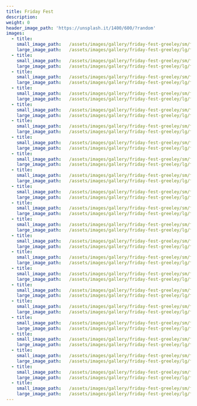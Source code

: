```yaml
---
title: Friday Fest
description:
weight: 0
header_image_path: 'https://unsplash.it/1400/600/?random'
images:
  - title:
    small_image_path:	/assets/images/gallery/friday-fest-greeley/sm/friday-fest-greeley-1.jpg
    large_image_path:	/assets/images/gallery/friday-fest-greeley/lg/friday-fest-greeley-1.jpg
  - title:
    small_image_path:	/assets/images/gallery/friday-fest-greeley/sm/friday-fest-greeley-2.jpg
    large_image_path:	/assets/images/gallery/friday-fest-greeley/lg/friday-fest-greeley-2.jpg
  - title:
    small_image_path:	/assets/images/gallery/friday-fest-greeley/sm/friday-fest-greeley-3.jpg
    large_image_path:	/assets/images/gallery/friday-fest-greeley/lg/friday-fest-greeley-3.jpg
  - title:
    small_image_path:	/assets/images/gallery/friday-fest-greeley/sm/friday-fest-greeley-4.jpg
    large_image_path:	/assets/images/gallery/friday-fest-greeley/lg/friday-fest-greeley4.jpg
  - title:
    small_image_path:	/assets/images/gallery/friday-fest-greeley/sm/friday-fest-greeley-5.jpg
    large_image_path:	/assets/images/gallery/friday-fest-greeley/lg/friday-fest-greeley-5.jpg
  - title:
    small_image_path:	/assets/images/gallery/friday-fest-greeley/sm/friday-fest-greeley-6.jpg
    large_image_path:	/assets/images/gallery/friday-fest-greeley/lg/friday-fest-greeley-6.jpg
  - title:
    small_image_path:	/assets/images/gallery/friday-fest-greeley/sm/friday-fest-greeley-7.jpg
    large_image_path:	/assets/images/gallery/friday-fest-greeley/lg/friday-fest-greeley-7.jpg
  - title:
    small_image_path:	/assets/images/gallery/friday-fest-greeley/sm/friday-fest-greeley-8.jpg
    large_image_path:	/assets/images/gallery/friday-fest-greeley/lg/friday-fest-greeley-8.jpg
  - title:
    small_image_path:	/assets/images/gallery/friday-fest-greeley/sm/friday-fest-greeley-9.jpg
    large_image_path:	/assets/images/gallery/friday-fest-greeley/lg/friday-fest-greeley-9.jpg
  - title:
    small_image_path:	/assets/images/gallery/friday-fest-greeley/sm/friday-fest-greeley-10.jpg
    large_image_path:	/assets/images/gallery/friday-fest-greeley/lg/friday-fest-greeley-10.jpg
  - title:
    small_image_path:	/assets/images/gallery/friday-fest-greeley/sm/friday-fest-greeley-11.jpg
    large_image_path:	/assets/images/gallery/friday-fest-greeley/lg/friday-fest-greeley-11.jpg
  - title:
    small_image_path:	/assets/images/gallery/friday-fest-greeley/sm/friday-fest-greeley-12.jpg
    large_image_path:	/assets/images/gallery/friday-fest-greeley/lg/friday-fest-greeley-12.jpg
  - title:
    small_image_path:	/assets/images/gallery/friday-fest-greeley/sm/friday-fest-greeley-13.jpg
    large_image_path:	/assets/images/gallery/friday-fest-greeley/lg/friday-fest-greeley-13.jpg
  - title:
    small_image_path:	/assets/images/gallery/friday-fest-greeley/sm/friday-fest-greeley-14.jpg
    large_image_path:	/assets/images/gallery/friday-fest-greeley/lg/friday-fest-greeley-14.jpg
  - title:
    small_image_path:	/assets/images/gallery/friday-fest-greeley/sm/friday-fest-greeley-15.jpg
    large_image_path:	/assets/images/gallery/friday-fest-greeley/lg/friday-fest-greeley-15.jpg
  - title:
    small_image_path:	/assets/images/gallery/friday-fest-greeley/sm/friday-fest-greeley-16.jpg
    large_image_path:	/assets/images/gallery/friday-fest-greeley/lg/friday-fest-greeley-16.jpg
  - title:
    small_image_path:	/assets/images/gallery/friday-fest-greeley/sm/friday-fest-greeley-17.jpg
    large_image_path:	/assets/images/gallery/friday-fest-greeley/lg/friday-fest-greeley-17.jpg
  - title:
    small_image_path:	/assets/images/gallery/friday-fest-greeley/sm/friday-fest-greeley-18.jpg
    large_image_path:	/assets/images/gallery/friday-fest-greeley/lg/friday-fest-greeley-18.jpg
  - title:
    small_image_path:	/assets/images/gallery/friday-fest-greeley/sm/friday-fest-greeley-19.jpg
    large_image_path:	/assets/images/gallery/friday-fest-greeley/lg/friday-fest-greeley-19.jpg
  - title:
    small_image_path:	/assets/images/gallery/friday-fest-greeley/sm/friday-fest-greeley-20.jpg
    large_image_path:	/assets/images/gallery/friday-fest-greeley/lg/friday-fest-greeley-20.jpg
  - title:
    small_image_path:	/assets/images/gallery/friday-fest-greeley/sm/friday-fest-greeley-21.jpg
    large_image_path:	/assets/images/gallery/friday-fest-greeley/lg/friday-fest-greeley-21.jpg
  - title:
    small_image_path:	/assets/images/gallery/friday-fest-greeley/sm/friday-fest-greeley-22.jpg
    large_image_path:	/assets/images/gallery/friday-fest-greeley/lg/friday-fest-greeley-22.jpg
---
```

